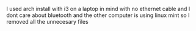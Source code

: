 I used arch install with i3 on a laptop in mind with no ethernet cable and I dont care about bluetooth and the other computer is using linux mint so I removed all the unnecesary files
